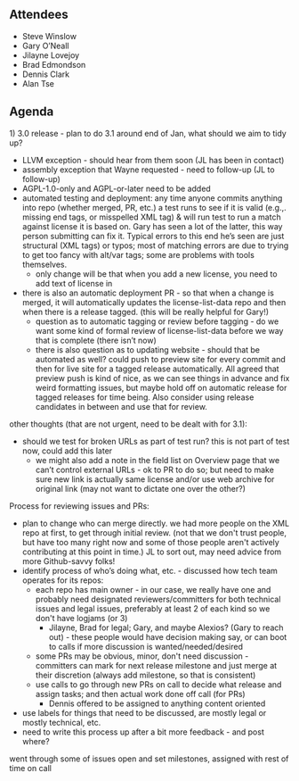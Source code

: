 ## Attendees

  - Steve Winslow
  - Gary O’Neall
  - Jilayne Lovejoy
  - Brad Edmondson
  - Dennis Clark
  - Alan Tse

## Agenda

1\) 3.0 release - plan to do 3.1 around end of Jan, what should we aim
to tidy up?

  - LLVM exception - should hear from them soon (JL has been in contact)
  - assembly exception that Wayne requested - need to follow-up (JL to
    follow-up)
  - AGPL-1.0-only and AGPL-or-later need to be added
  - automated testing and deployment: any time anyone commits anything
    into repo (whether merged, PR, etc.) a test runs to see if it is
    valid (e.g.,. missing end tags, or misspelled XML tag) & will run
    test to run a match against license it is based on. Gary has seen a
    lot of the latter, this way person submitting can fix it. Typical
    errors to this end he’s seen are just structural (XML tags) or
    typos; most of matching errors are due to trying to get too fancy
    with alt/var tags; some are problems with tools themselves.
      - only change will be that when you add a new license, you need to
        add text of license in
  - there is also an automatic deployment PR - so that when a change is
    merged, it will automatically updates the license-list-data repo and
    then when there is a release tagged. (this will be really helpful
    for Gary\!)
      - question as to automatic tagging or review before tagging - do
        we want some kind of formal review of license-list-data before
        we way that is complete (there isn’t now)
      - there is also question as to updating website - should that be
        automated as well? could push to preview site for every commit
        and then for live site for a tagged release automatically. All
        agreed that preview push is kind of nice, as we can see things
        in advance and fix weird formatting issues, but maybe hold off
        on automatic release for tagged releases for time being. Also
        consider using release candidates in between and use that for
        review.

other thoughts (that are not urgent, need to be dealt with for 3.1):

  - should we test for broken URLs as part of test run? this is not part
    of test now, could add this later
      - we might also add a note in the field list on Overview page that
        we can’t control external URLs - ok to PR to do so; but need to
        make sure new link is actually same license and/or use web
        archive for original link (may not want to dictate one over the
        other?)

Process for reviewing issues and PRs:

  - plan to change who can merge directly. we had more people on the XML
    repo at first, to get through initial review. (not that we don't
    trust people, but have too many right now and some of those people
    aren't actively contributing at this point in time.) JL to sort out,
    may need advice from more Github-savvy folks\!
  - identify process of who’s doing what, etc. - discussed how tech team
    operates for its repos:
      - each repo has main owner - in our case, we really have one and
        probably need designated reviewers/committers for both technical
        issues and legal issues, preferably at least 2 of each kind so
        we don't have logjams (or 3)
          - Jilayne, Brad for legal; Gary, and maybe Alexios? (Gary to
            reach out) - these people would have decision making say, or
            can boot to calls if more discussion is
            wanted/needed/desired
      - some PRs may be obvious, minor, don't need discussion -
        committers can mark for next release milestone and just merge at
        their discretion (always add milestone, so that is consistent)
      - use calls to go through new PRs on call to decide what release
        and assign tasks; and then actual work done off call (for PRs)
          - Dennis offered to be assigned to anything content oriented
  - use labels for things that need to be discussed, are mostly legal or
    mostly technical, etc.
  - need to write this process up after a bit more feedback - and post
    where?

went through some of issues open and set milestones, assigned with rest
of time on call
